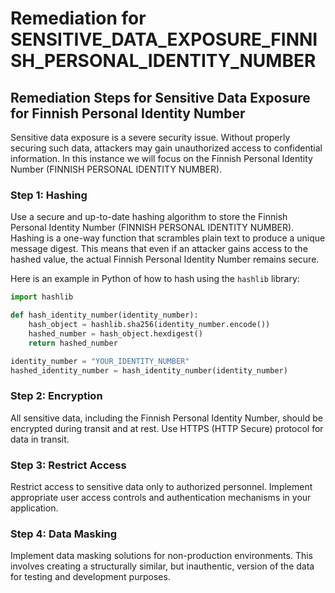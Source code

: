 # Remediation for SENSITIVE_DATA_EXPOSURE_FINNISH_PERSONAL_IDENTITY_NUMBER

## Remediation Steps for Sensitive Data Exposure for Finnish Personal Identity Number
Sensitive data exposure is a severe security issue. Without properly securing such data, attackers may gain unauthorized access to confidential information. In this instance we will focus on the Finnish Personal Identity Number (FINNISH PERSONAL IDENTITY NUMBER). 

### Step 1: Hashing
Use a secure and up-to-date hashing algorithm to store the Finnish Personal Identity Number (FINNISH PERSONAL IDENTITY NUMBER). Hashing is a one-way function that scrambles plain text to produce a unique message digest. This means that even if an attacker gains access to the hashed value, the actual Finnish Personal Identity Number remains secure.

Here is an example in Python of how to hash using the `hashlib` library:

```python
import hashlib

def hash_identity_number(identity_number):
    hash_object = hashlib.sha256(identity_number.encode())
    hashed_number = hash_object.hexdigest()
    return hashed_number

identity_number = "YOUR_IDENTITY_NUMBER"
hashed_identity_number = hash_identity_number(identity_number)
```

### Step 2: Encryption
All sensitive data, including the Finnish Personal Identity Number, should be encrypted during transit and at rest. Use HTTPS (HTTP Secure) protocol for data in transit.

### Step 3: Restrict Access
Restrict access to sensitive data only to authorized personnel. Implement appropriate user access controls and authentication mechanisms in your application.

### Step 4: Data Masking
Implement data masking solutions for non-production environments. This involves creating a structurally similar, but inauthentic, version of the data for testing and development purposes.